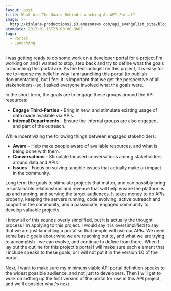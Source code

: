 ```yaml
---
layout: post
title: What Are The Goals Behind Launching An API Portal?
image: >-
  http://kinlane-productions2.s3.amazonaws.com/api_evangelist_site/blog/portal_screenshot.jpg
atomdate: 2017-01-16T23:00:00.000Z
tags:
  - Portal
  - Launching
---
```

I was getting ready to do some work on a developer portal for a project I'm working on and I wanted to stop, step back and try to define what the goals in launching this portal are. As the technologist on this project, it is easy for me to impose my belief in why I am launching this portal (to publish documentation), but I feel it is important that we get the perspective of all stakeholders--so, I asked everyone involved what the goals were.

In the short term, the goals are to engage these groups around the API resources:

*   **Engage Third-Parties -** Bring in new, and stimulate existing usage of data made available via APIs.
*   **Internal Departments** - Ensure the internal groups are also engaged, and part of the outreach.

While incentivizing the following things between engaged stakeholders:

*   **Aware** - Help make people aware of available resources, and what is being done with them.
*   **Conversations** - Stimulate focused conversations among stakeholders around data and APIs.
*   **Issues** - Focus on solving tangible issues that actually make an impact in the community.

Long term the goals to stimulate projects that matter, and can possibly bring in sustainable relationships and revenue that will help ensure the platform is up and running, and serving the target audiences. It takes money to do APIs properly, keeping the servers running, code evolving, active outreach and support in the community, and a passionate, engaged community to develop valuable projects.

I know all of this sounds overly simplified, but it is actually the thought process I'm applying to this project. I would say it is oversimplified to say that we are just launching a portal so that people will use our APIs. We need some basic goals about who we are reaching out to, and what we are trying to accomplish--we can evolve, and continue to define from there. When I lay out the outline for this project's portal I will make sure each element that I include speaks to these goals, or I will not put it in the version 1.0 of the portal. 

Next, I want to make sure [my minimum viable API portal definition](http://portal.minimum.apievangelist.com/) speaks to the widest possible audience, and not just to developers. Then I will get to work on setting up the first version of the portal for use in this API project, and we'll consider what's next.